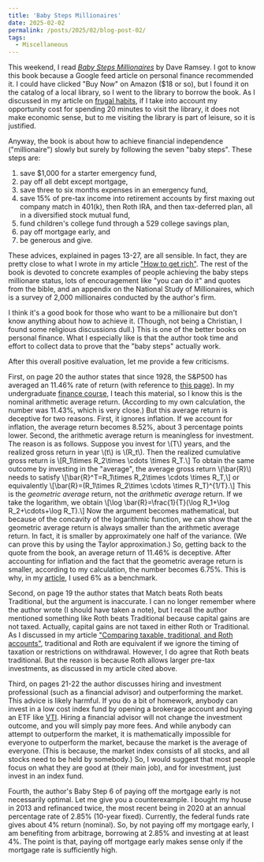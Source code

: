 ```yaml
---
title: 'Baby Steps Millionaires'
date: 2025-02-02
permalink: /posts/2025/02/blog-post-02/
tags:
  - Miscellaneous
---
```


This weekend, I read [_Baby Steps Millionaires_](https://www.amazon.com/Baby-Steps-Millionaires-Extraordinary-Wealth/dp/1942121598) by Dave Ramsey. I got to know this book because a Google feed article on personal finance recommended it. I could have clicked "Buy Now" on Amazon ($18 or so), but I found it on the catalog of a local library, so I went to the library to borrow the book. As I discussed in my article on [frugal habits](https://alexisakira.github.io/posts/2025/01/blog-post-12/), if I take into account my opportunity cost for spending 20 minutes to visit the library, it does not make economic sense, but to me visiting the library is part of leisure, so it is justified.

Anyway, the book is about how to achieve financial independence ("millionaire") slowly but surely by following the seven "baby steps". These steps are:

1. save $1,000 for a starter emergency fund,
1. pay off all debt except mortgage,
1. save three to six months expenses in an emergency fund,
1. save 15% of pre-tax income into retirement accounts by first maxing out company match in 401(k), then Roth IRA, and then tax-deferred plan, all in a diversified stock mutual fund,
1. fund children's college fund through a 529 college savings plan,
1. pay off mortgage early, and
1. be generous and give.

These advices, explained in pages 13-27, are all sensible. In fact, they are pretty close to what I wrote in my article ["How to get rich"](https://alexisakira.github.io/misc/rich). The rest of the book is devoted to concrete examples of people achieving the baby steps millionare status, lots of encouragement like "you can do it" and quotes from the bible, and an appendix on the National Study of Millionaires, which is a survey of 2,000 millionaires conducted by the author's firm.

I think it's a good book for those who want to be a millionaire but don't know anything about how to achieve it. (Though, not being a Christian, I found some religious discussions dull.) This is one of the better books on personal finance. What I especially like is that the author took time and effort to collect data to prove that the "baby steps" actually work.

After this overall positive evaluation, let me provide a few criticisms.

First, on page 20 the author states that since 1928, the S&P500 has averaged an 11.46% rate of return (with reference to [this page](https://pages.stern.nyu.edu/~adamodar/?New_Home?Page/datafile/histretSP.html)). In my undergraduate [finance course](https://alexisakira.github.io/teaching/advanced-financial-markets), I teach this material, so I know this is the nominal arithmetic average return. (According to my own calculation, the number was 11.43%, which is very close.) But this average return is deceptive for two reasons. First, it ignores inflation. If we account for inflation, the average return becomes 8.52%, about 3 percentage points lower. Second, the arithmetic average return is meaningless for investment. The reason is as follows. Suppose you invest for \\(T\\) years, and the realized gross return in year \\(t\\) is \\(R_t\\). Then the realized cumulative gross return is
\\[R_1\times R_2\times \cdots \times R_T.\\]
To obtain the same outcome by investing in the "average", the average gross return \\(\bar{R}\\) needs to satisfy
\\[\bar{R}^T=R_1\times R_2\times \cdots \times R_T,\\]
or equivalently
\\[\bar{R}=(R_1\times R_2\times \cdots \times R_T)^{1/T}.\\]
This is the _geometric average_ return, not the _arithmetic average_ return. If we take the logarithm, we obtain
\\[\log \bar{R}=\frac{1}{T}(\log R_1+\log R_2+\cdots+\log R_T).\\]
Now the argument becomes mathematical, but because of the concavity of the logarithmic function, we can show that the geometric average return is always smaller than the arithmetic average return. In fact, it is smaller by approximately one half of the variance. (We can prove this by using the Taylor approximation.) So, getting back to the quote from the book, an average return of 11.46% is deceptive. After accounting for inflation and the fact that the geometric average return is smaller, according to my calculation, the number becomes 6.75%. This is why, in my [article](https://alexisakira.github.io/misc/rich), I used 6% as a benchmark.

Second, on page 19 the author states that Match beats Roth beats Traditional, but the argument is inaccurate. I can no longer remember where the author wrote (I should have taken a note), but I recall the author mentioned something like Roth beats Traditional because capital gains are not taxed. Actually, capital gains are not taxed in either Roth or Traditional. As I discussed in my article ["Comparing taxable, traditional, and Roth accounts"](https://alexisakira.github.io/posts/2024/08/blog-post-18/), traditional and Roth are equivalent if we ignore the timing of taxation or restrictions on withdrawal. However, I do agree that Roth beats traditional. But the reason is because Roth allows larger pre-tax investments, as discussed in my article cited above.

Third, on pages 21-22 the author discusses hiring and investment professional (such as a financial advisor) and outperforming the market. This advice is likely harmful. If you do a bit of homework, anybody can invest in a low cost index fund by opening a brokerage account and buying an ETF like [VTI](https://finance.yahoo.com/quote/VTI/). Hiring a financial advisor will not change the investment outcome, and you will simply pay more fees. And while anybody can attempt to outperform the market, it is mathematically impossible for everyone to outperform the market, because the market is the average of everyone. (This is because, the market index consists of all stocks, and all stocks need to be held by somebody.) So, I would suggest that most people focus on what they are good at (their main job), and for investment, just invest in an index fund.

Fourth, the author's Baby Step 6 of paying off the mortgage early is not necessarily optimal. Let me give you a counterexample. I bought my house in 2013 and refinanced twice, the most recent being in 2020 at an annual percentage rate of 2.85% (10-year fixed). Currently, the federal funds rate gives about 4% return (nominal). So, by not paying off my mortgage early, I am benefiting from arbitrage, borrowing at 2.85% and investing at at least 4%. The point is that, paying off mortgage early makes sense only if the mortgage rate is sufficiently high.